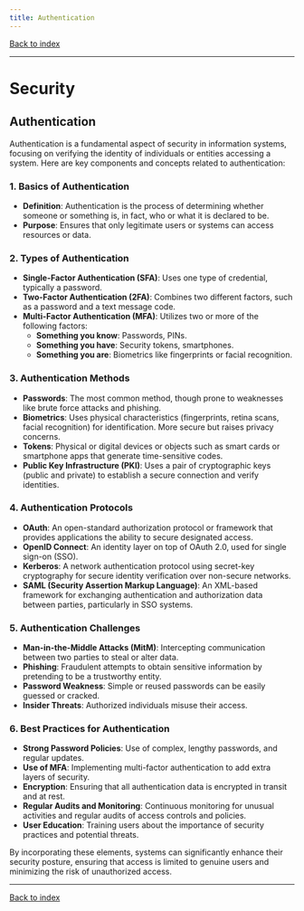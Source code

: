 ```yaml
---
title: Authentication
---
```


[Back to index](index.html)

---
# Security
## Authentication

Authentication is a fundamental aspect of security in information systems, focusing on verifying the identity of individuals or entities accessing a system. Here are key components and concepts related to authentication:

### 1. **Basics of Authentication**
- **Definition**: Authentication is the process of determining whether someone or something is, in fact, who or what it is declared to be.
- **Purpose**: Ensures that only legitimate users or systems can access resources or data.

### 2. **Types of Authentication**
- **Single-Factor Authentication (SFA)**: Uses one type of credential, typically a password.
- **Two-Factor Authentication (2FA)**: Combines two different factors, such as a password and a text message code.
- **Multi-Factor Authentication (MFA)**: Utilizes two or more of the following factors:
  - **Something you know**: Passwords, PINs.
  - **Something you have**: Security tokens, smartphones.
  - **Something you are**: Biometrics like fingerprints or facial recognition.
  
### 3. **Authentication Methods**
- **Passwords**: The most common method, though prone to weaknesses like brute force attacks and phishing.
- **Biometrics**: Uses physical characteristics (fingerprints, retina scans, facial recognition) for identification. More secure but raises privacy concerns.
- **Tokens**: Physical or digital devices or objects such as smart cards or smartphone apps that generate time-sensitive codes.
- **Public Key Infrastructure (PKI)**: Uses a pair of cryptographic keys (public and private) to establish a secure connection and verify identities.
  
### 4. **Authentication Protocols**
- **OAuth**: An open-standard authorization protocol or framework that provides applications the ability to secure designated access.
- **OpenID Connect**: An identity layer on top of OAuth 2.0, used for single sign-on (SSO).
- **Kerberos**: A network authentication protocol using secret-key cryptography for secure identity verification over non-secure networks.
- **SAML (Security Assertion Markup Language)**: An XML-based framework for exchanging authentication and authorization data between parties, particularly in SSO systems.

### 5. **Authentication Challenges**
- **Man-in-the-Middle Attacks (MitM)**: Intercepting communication between two parties to steal or alter data.
- **Phishing**: Fraudulent attempts to obtain sensitive information by pretending to be a trustworthy entity.
- **Password Weakness**: Simple or reused passwords can be easily guessed or cracked.
- **Insider Threats**: Authorized individuals misuse their access.

### 6. **Best Practices for Authentication**
- **Strong Password Policies**: Use of complex, lengthy passwords, and regular updates.
- **Use of MFA**: Implementing multi-factor authentication to add extra layers of security.
- **Encryption**: Ensuring that all authentication data is encrypted in transit and at rest.
- **Regular Audits and Monitoring**: Continuous monitoring for unusual activities and regular audits of access controls and policies.
- **User Education**: Training users about the importance of security practices and potential threats.

By incorporating these elements, systems can significantly enhance their security posture, ensuring that access is limited to genuine users and minimizing the risk of unauthorized access.

---
[Back to index](index.html)
